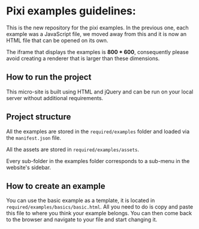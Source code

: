 # Pixi examples guidelines: #

This is the new repository for the pixi examples.
In the previous one, each example was a JavaScript file, we moved away from this and it is now an HTML file that can be opened on its own.

The iframe that displays the examples is **800 * 600**, consequently please avoid creating a renderer that is larger than these dimensions.


## How to run the project ##

This micro-site is built using HTML and jQuery and can be run on your local server without additional requirements.

## Project structure ##

All the examples are stored in the ``` required/examples ``` folder and loaded via the ``` manifest.json ``` file.

All the assets are stored in ``` required/examples/assets ```.

Every sub-folder in the examples folder corresponds to a sub-menu in the website's sidebar.

## How to create an example ##

You can use the basic example as a template, it is located in ``` required/examples/basics/basic.html ```.
All you need to do is copy and paste this file to where you think your example belongs.
You can then come back to the browser and navigate to your file and start changing it.
